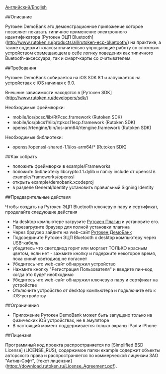 [Английский/English](README.mdown) 

##Описание

Рутокен DemoBank это демонстрационное приложение которое позволяет показать типичное применение электронного идентификатора [Рутокен ЭЦП Bluetooth] (http://www.rutoken.ru/products/all/rutoken-ecp-bluetooth/) на практике, а также содержит классы значительно упрощающие работу со сложным устройством совмещающем в себе логику поведения как типичного Buetooth-аксессуара, так и смарт-карты со считывателем.

##Требования

Рутокен DemoBank собирается на iOS SDK 8.1 и запускается на устройствах c iOS начиная с 9.0. 

Внешние зависимости находятся в [Рутокен SDK] (http://www.rutoken.ru/developers/sdk/)

Необходимые фреймворки:
* mobile/ios/pcsc/lib/RtPcsc.framework (Rutoken SDK)
* mobile/ios/pkcs11/lib/rtpkcs11ecp.framework (Rutoken SDK)
* openssl/rtengine/bin/ios-arm64/rtengine.framework (Rutoken SDK)

Необходимые библиотеки:
* openssl/openssl-shared-1.1/ios-arm64/* (Rutoken SDK)

##Как собрать

* положить фреймворки в example/Frameworks
* положить библиотеку libcrypto.1.1.dylib и папку include от openssl в example/Frameworks/openssl
* открыть example/demobank.xcodeproj
* в разделе General/Identity установить правильный Signing Identity

##Предварительные действия

Чтобы создать на Рутокен ЭЦП Bluetooth ключевую пару и сертификат, проделайте следующие действия
* На desktop компьютере загрузите [Рутокен Плагин](http://www.rutoken.ru/products/all/rutoken-plugin/) и установите его.
* Перезагрузите браузер для полной установки плагина
* Через браузер зайдите на web-сайт [Рутокен ДемоБанк](http://demobank.rutoken.ru)
* Подсоедините Рутокен ЭЦП Bluetooth к desktop компьютеру через USB-кабель
* убедитесь что светодиод горит или моргает ТОЛЬКО красным цветом, если нет - зажмите кнопку и подержите некоторое время, пока синий светодиод не погаснет
* Убедитесь что web-сайт обнаружил устройство
* Нажмите кнопку "Регистрация Пользователя" и введите пин-код когда это будет необходимо
* Убедитесь что web-сайт обнаружил ключевую пару и сертфикат на устройстве
* Отключите устройство от desktop компьютера и подключите его к iOS-устройству 

##Ограничения

* Приложение Рутокен DemoBank может быть запущено только на физических iOS устройствах, не в эмуляторе
* В настоящий момент поддерживается только экраны iPad и iPhone

##Лицензия

Программный код проекта распространяется по [Simplified BSD License] (LICENSE_RUS),
содержимое папки example содержит объекты авторского права и распространяется по коммерческой лицензии ЗАО "Актив-Софт", [текст лицензии] (https://download.rutoken.ru/License_Agreement.pdf).

